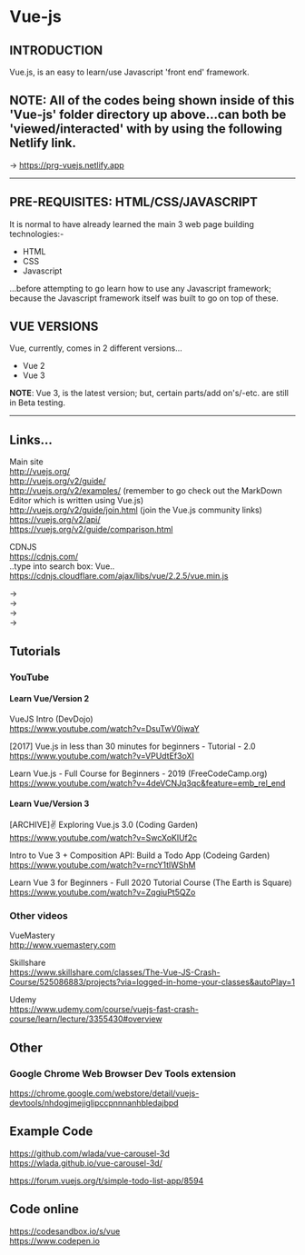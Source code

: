 # Vue-js

## INTRODUCTION  

Vue.js, is an easy to learn/use Javascript 'front end' framework.

## NOTE: All of the codes being shown inside of this 'Vue-js' folder directory up above...can both be 'viewed/interacted' with by using the following Netlify link.

-> https://prg-vuejs.netlify.app  

-----

## PRE-REQUISITES: HTML/CSS/JAVASCRIPT  

It is normal to have already learned the main 3 web page building technologies:-  

- HTML
- CSS
- Javascript  

...before attempting to go learn how to use any Javascript framework; because the Javascript framework itself was built to go on top of these.

## VUE VERSIONS

Vue, currently, comes in 2 different versions...

- Vue 2
- Vue 3

**NOTE**: Vue 3, is the latest version; but, certain parts/add on's/-etc. are still in Beta testing.

-----

## Links...

Main site  
http://vuejs.org/  
http://vuejs.org/v2/guide/  
http://vuejs.org/v2/examples/  (remember to go check out the MarkDown Editor which is written using Vue.js)    
http://vuejs.org/v2/guide/join.html  (join the Vue.js community links)  
https://vuejs.org/v2/api/  
https://vuejs.org/v2/guide/comparison.html  


CDNJS   
https://cdnjs.com/  
..type into search box: Vue..  
https://cdnjs.cloudflare.com/ajax/libs/vue/2.2.5/vue.min.js  

-> <script src="https://unpkg.com/vue@2.5.16/dist/vue.js"></script>  
-> <script src="https://cdnjs.cloudflare.com/ajax/libs/vue/2.2.5/vue.min.js"></script>  
-> <script src="https://cdn.jsdelivr.net/npm/vue"></script>  
-> <script src="https://cdn.jsdelivr.net/npm/vue/dist/vue.js"></script>  


## Tutorials

### YouTube

#### Learn Vue/Version 2 

VueJS Intro (DevDojo)  
https://www.youtube.com/watch?v=DsuTwV0jwaY  

[2017] Vue.js in less than 30 minutes for beginners - Tutorial - 2.0  
https://www.youtube.com/watch?v=VPUdtEf3oXI  

Learn Vue.js - Full Course for Beginners - 2019 (FreeCodeCamp.org)  
https://www.youtube.com/watch?v=4deVCNJq3qc&feature=emb_rel_end  

#### Learn Vue/Version 3 

[ARCHIVE]✌️ Exploring Vue.js 3.0  (Coding Garden)  
https://www.youtube.com/watch?v=SwcXoKlUf2c  

Intro to Vue 3 + Composition API: Build a Todo App  (Codeing Garden)  
https://www.youtube.com/watch?v=rncY1tlWShM  

Learn Vue 3 for Beginners - Full 2020 Tutorial Course (The Earth is Square)  
https://www.youtube.com/watch?v=ZqgiuPt5QZo  

### Other videos

VueMastery  
http://www.vuemastery.com  

Skillshare  
https://www.skillshare.com/classes/The-Vue-JS-Crash-Course/525086883/projects?via=logged-in-home-your-classes&autoPlay=1  

Udemy  
https://www.udemy.com/course/vuejs-fast-crash-course/learn/lecture/3355430#overview  

## Other

### Google Chrome Web Browser Dev Tools extension

https://chrome.google.com/webstore/detail/vuejs-devtools/nhdogjmejiglipccpnnnanhbledajbpd  

## Example Code

https://github.com/wlada/vue-carousel-3d   
https://wlada.github.io/vue-carousel-3d/  

https://forum.vuejs.org/t/simple-todo-list-app/8594  

## Code online

https://codesandbox.io/s/vue    
https://www.codepen.io  

